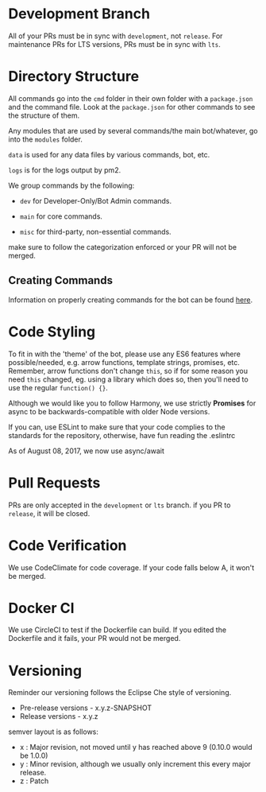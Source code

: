 # Development Branch
 All of your PRs must be in sync with ``development``, not ``release``.
 For maintenance PRs for LTS versions, PRs must be in sync with ``lts``.

# Directory Structure

All commands go into the `cmd` folder in their own folder with a `package.json` and the command file.
Look at the `package.json` for other commands to see the structure of them.

Any modules that are used by several commands/the main bot/whatever, go into the `modules` folder.

`data` is used for any data files by various commands, bot, etc.

`logs` is for the logs output by pm2.

We group commands by the following:

- ``dev`` for Developer-Only/Bot Admin commands.

- ``main`` for core commands.

- ``misc`` for third-party, non-essential commands.


make sure to follow the categorization enforced or your PR will not be merged.

## Creating Commands

Information on properly creating commands for the bot can be found [here](https://github.com/awau/Clara/wiki).

# Code Styling

To fit in with the 'theme' of the bot, please use any ES6 features where possible/needed, e.g. arrow functions, template strings, promises, etc.
Remember, arrow functions don't change `this`, so if for some reason you need `this` changed, eg. using a library which does so, then you'll need to use the regular `function() {}`.

Although we would like you to follow Harmony, we use strictly **Promises** for async to be backwards-compatible
with older Node versions.

If you can, use ESLint to make sure that your code complies to the standards for the repository, otherwise, have fun reading the .eslintrc

As of August 08, 2017, we now use async/await

# Pull Requests

PRs are only accepted in the `development` or ``lts`` branch. if you PR to `release`, it will be closed.

# Code Verification

We use CodeClimate for code coverage. If your code falls below A, it won't be merged.

# Docker CI

We use CircleCI to test if the Dockerfile can build. If you edited the Dockerfile and it fails, your PR would not be merged.

# Versioning

Reminder our versioning follows the Eclipse Che style of versioning.

- Pre-release versions - x.y.z-SNAPSHOT
- Release versions - x.y.z

semver layout is as follows:

- x : Major revision, not moved until y has reached above 9 (0.10.0 would be 1.0.0)
- y : Minor revision, although we usually only increment this every major release.
- z : Patch
